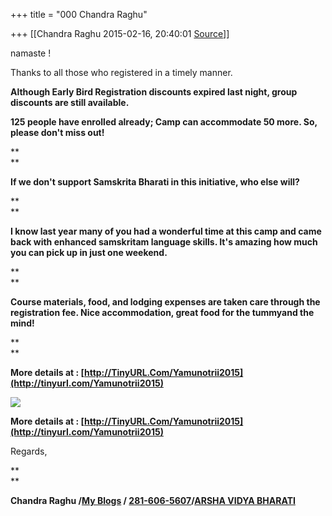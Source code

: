 +++
title = "000 Chandra Raghu"

+++
[[Chandra Raghu	2015-02-16, 20:40:01 [Source](https://groups.google.com/g/samskrita/c/PyUX7OHz_dk)]]



namaste !

  

Thanks to all those who registered in a timely manner.

  

**Although Early Bird Registration discounts expired last night, group discounts are still available.**

  

**125 people have enrolled already; Camp can accommodate 50 more. So, please don't miss out!**

**  
**

**If we don't support Samskrita Bharati in this initiative, who else will?**

**  
**

**I know last year many of you had a wonderful time at this camp and came back with enhanced samskritam language skills. It's amazing how much you can pick up in just one weekend.**

**  
**

**Course materials, food, and lodging expenses are taken care through the registration fee. Nice accommodation, great food for the tummyand the mind!**

**  
**

**More details at :
[http://TinyURL.Com/Yamunotrii2015](http://tinyurl.com/Yamunotrii2015)**  

  

  

![](https://groups.google.com/group/samskrita/attach/6b5360c0a40d92f2/Y2015.PNG?part=0.1&view=1)  
  

**More details at :
[http://TinyURL.Com/Yamunotrii2015](http://tinyurl.com/Yamunotrii2015)**

  

Regards,  

**  
**

**Chandra Raghu /[My Blogs](http://pros-or-cons.blogspot.com/) /
**[281-606-5607](tel:281-606-5607)/**[ARSHA VIDYA BHARATI](https://sites.google.com/site/avbtexas/classes)**  

  

  

